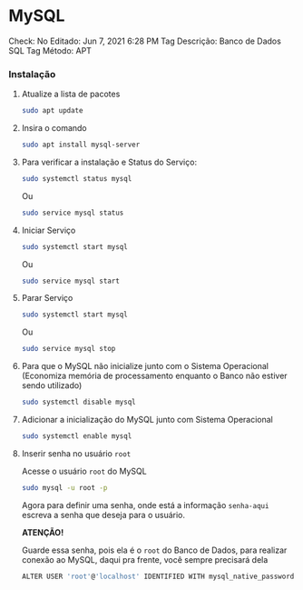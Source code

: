 # MySQL

Check: No
Editado: Jun 7, 2021 6:28 PM
Tag Descrição: Banco de Dados SQL
Tag Método: APT

### Instalação

1. Atualize a lista de pacotes

    ```bash
    sudo apt update
    ```

2. Insira o comando

    ```bash
    sudo apt install mysql-server
    ```

3. Para verificar a instalação e Status do Serviço:

    ```bash
    sudo systemctl status mysql
    ```

    Ou

    ```bash
    sudo service mysql status
    ```

4. Iniciar Serviço

    ```bash
    sudo systemctl start mysql
    ```

    Ou

    ```bash
    sudo service mysql start
    ```

5. Parar Serviço

    ```bash
    sudo systemctl start mysql
    ```

    Ou

    ```bash
    sudo service mysql stop
    ```

6. Para que o MySQL não inicialize junto com o Sistema Operacional (Economiza memória de processamento enquanto o Banco não estiver sendo utilizado)

    ```bash
    sudo systemctl disable mysql
    ```

7. Adicionar a inicialização do MySQL junto com Sistema Operacional

    ```bash
    sudo systemctl enable mysql
    ```

8. Inserir senha no usuário `root`

    Acesse o usuário `root` do MySQL

    ```bash
    sudo mysql -u root -p
    ```

    Agora para definir uma senha, onde está a informação `senha-aqui` escreva a senha que deseja para o usuário. 

    **ATENÇÃO!**

    Guarde essa senha, pois ela é o `root` do Banco de Dados, para realizar conexão ao MySQL, daqui pra frente, você sempre precisará dela

    ```bash
    ALTER USER 'root'@'localhost' IDENTIFIED WITH mysql_native_password BY 'senha-aqui'; flush privileges;
    ```